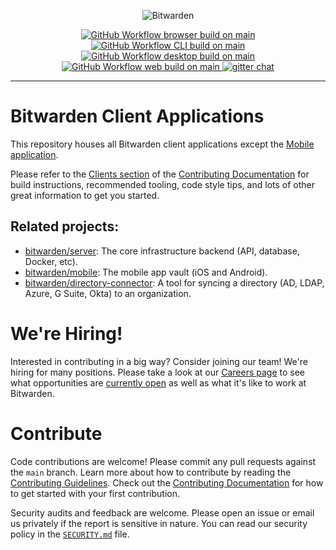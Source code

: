 <p align="center">
  <img src="https://raw.githubusercontent.com/bitwarden/brand/main/screenshots/apps-combo-logo.png" alt="Bitwarden" />
</p>
<p align="center">
  <a href="https://github.com/bitwarden/clients/actions/workflows/build-browser.yml?query=branch:main" target="_blank">
    <img src="https://github.com/bitwarden/clients/actions/workflows/build-browser.yml/badge.svg?branch=main" alt="GitHub Workflow browser build on main" />
  </a>
  <a href="https://github.com/bitwarden/clients/actions/workflows/build-cli.yml?query=branch:main" target="_blank">
    <img src="https://github.com/bitwarden/clients/actions/workflows/build-cli.yml/badge.svg?branch=main" alt="GitHub Workflow CLI build on main" />
  </a>
  <a href="https://github.com/bitwarden/clients/actions/workflows/build-desktop.yml?query=branch:main" target="_blank">
    <img src="https://github.com/bitwarden/clients/actions/workflows/build-desktop.yml/badge.svg?branch=main" alt="GitHub Workflow desktop build on main" />
  </a>
    <a href="https://github.com/bitwarden/clients/actions/workflows/build-web.yml?query=branch:main" target="_blank">
    <img src="https://github.com/bitwarden/clients/actions/workflows/build-web.yml/badge.svg?branch=main" alt="GitHub Workflow web build on main" />
  </a>
  <a href="https://gitter.im/bitwarden/Lobby" target="_blank">
    <img src="https://badges.gitter.im/bitwarden/Lobby.svg" alt="gitter chat" />
  </a>
</p>

---

# Bitwarden Client Applications

This repository houses all Bitwarden client applications except the [Mobile application](https://github.com/bitwarden/mobile).

Please refer to the [Clients section](https://contributing.bitwarden.com/getting-started/clients/) of the [Contributing Documentation](https://contributing.bitwarden.com/) for build instructions, recommended tooling, code style tips, and lots of other great information to get you started.

## Related projects:

- [bitwarden/server](https://github.com/bitwarden/server): The core infrastructure backend (API, database, Docker, etc).
- [bitwarden/mobile](https://github.com/bitwarden/mobile): The mobile app vault (iOS and Android).
- [bitwarden/directory-connector](https://github.com/bitwarden/directory-connector): A tool for syncing a directory (AD, LDAP, Azure, G Suite, Okta) to an organization.

# We're Hiring!

Interested in contributing in a big way? Consider joining our team! We're hiring for many positions. Please take a look at our [Careers page](https://bitwarden.com/careers/) to see what opportunities are [currently open](https://bitwarden.com/careers/#open-positions) as well as what it's like to work at Bitwarden.

# Contribute

Code contributions are welcome! Please commit any pull requests against the `main` branch. Learn more about how to contribute by reading the [Contributing Guidelines](https://contributing.bitwarden.com/contributing/). Check out the [Contributing Documentation](https://contributing.bitwarden.com/) for how to get started with your first contribution.

Security audits and feedback are welcome. Please open an issue or email us privately if the report is sensitive in nature. You can read our security policy in the [`SECURITY.md`](SECURITY.md) file.
